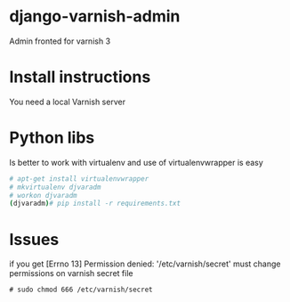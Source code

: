 django-varnish-admin
====================

Admin fronted for varnish 3

Install instructions
====================
You need a local Varnish server

Python libs
===========
Is better to work with virtualenv and use of virtualenvwrapper is easy

```bash
# apt-get install virtualenvwrapper
# mkvirtualenv djvaradm
# workon djvaradm
(djvaradm)# pip install -r requirements.txt
```


Issues
======
if you get [Errno 13] Permission denied: '/etc/varnish/secret' must change permissions on varnish secret file
```
# sudo chmod 666 /etc/varnish/secret
```
